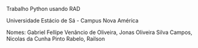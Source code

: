 Trabalho Python usando RAD

Universidade Estácio de Sá - Campus Nova América

Nomes: Gabriel Fellipe Venâncio de Oliveira, Jonas Oliveira Silva Campos, Nicolas da Cunha Pinto Rabelo, Railson
